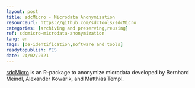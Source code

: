 ```yaml
---
layout: post 
title: sdcMicro - Microdata Anonymization
resourceurl: https://github.com/sdcTools/sdcMicro
categories: [archiving and preserving,reusing]
ref: sdcmicro-microdata-anonymization
lang: en
tags: [de-identification,software and tools]
readytopublish: YES
date: 24/02/2021
---
```

[sdcMicro](https://github.com/sdcTools/sdcMicro) is an R-package to anonymize microdata developed by Bernhard Meindl, Alexander Kowarik, and Matthias Templ.